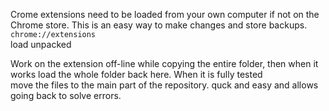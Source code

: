 Crome extensions need to be loaded from your own computer if not on the Chrome store. This is an easy way to make changes and store backups. ```chrome://extensions```  
load unpacked

Work on the extension off-line while copying the entire folder, then when it works load the whole folder back here. When it is fully tested   
move the files to the main part of the repository. quck and easy and allows going back to solve   errors.


